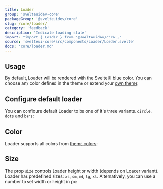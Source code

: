 ```yaml
---
title: Loader
group: 'svelteuidev-core'
packageGroup: '@svelteuidev/core'
slug: /core/loader/
category: 'feedback'
description: 'Indicate loading state'
import: "import { Loader } from '@svelteuidev/core';"
source: 'svelteui-core/src/components/Loader/Loader.svelte'
docs: 'core/loader.md'
---
```


<script lang="ts">
    import { Demo, LoaderDemos } from '@svelteuidev/demos';
    import { Heading } from 'components';
</script>

<Heading />

## Usage

By default, Loader will be rendered with the SvelteUI blue color. You can choose any color defined in the theme or extend your [own theme](theming/create-styles):

<Demo demo={LoaderDemos.usage} />

## Configure default loader

You can configure default Loader to be one of it's three variants, `circle`, `dots` and `bars`:

<Demo demo={LoaderDemos.variants} />

## Color

Loader supports all colors from [theme.colors](theming/default-theme):

<Demo demo={LoaderDemos.colors} />

## Size

The prop `size` controls Loader height or width (depends on Loader variant). Loader has predefined sizes: `xs`, `sm`, `md`, `lg`, `xl`. Alternatively, you can use a number to set width or height in px:

<Demo demo={LoaderDemos.size} />
